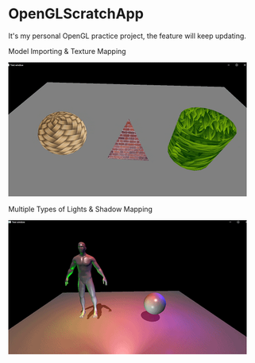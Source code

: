 # OpenGLScratchApp

It's my personal OpenGL practice project, the feature will keep updating.


Model Importing & Texture Mapping

![image](https://github.com/DrakeLan/OpenGLScratchApp/blob/master/DemoImage/Model%20Importing%20and%20Texture%20Mapping.gif)

Multiple Types of Lights & Shadow Mapping

![image](https://github.com/DrakeLan/OpenGLScratchApp/blob/master/DemoImage/Mupltiple%20Lights.gif)
